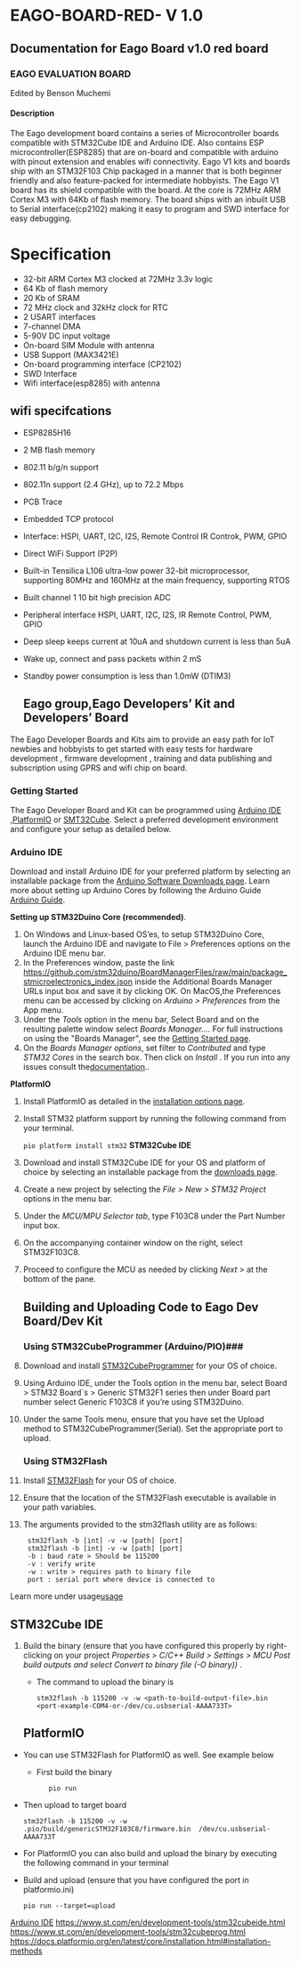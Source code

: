 # EAGO-BOARD-RED- V 1.0 #
## Documentation for Eago Board v1.0 red board ##
### EAGO EVALUATION BOARD ###
Edited by Benson Muchemi
#### Description ###
The Eago development board contains a series of Microcontroller boards compatible with STM32Cube IDE and Arduino IDE.
Also contains ESP microcontroller(ESP8285) that are on-board and compatible with arduino with pinout extension and enables wifi connectivity.
Eago V1 kits and boards ship with an STM32F103 Chip packaged in a manner that is both beginner friendly and also feature-packed for intermediate hobbyists.
The Eago V1 board has its shield compatible with the board.
At the core is 72MHz ARM Cortex M3 with 64Kb of flash memory. The board ships with an inbuilt USB to Serial interface(cp2102) making it easy to program and SWD interface for easy debugging.

# Specification
* 32-bit ARM Cortex M3 clocked at 72MHz 3.3v logic
* 64 Kb of flash memory
* 20 Kb of SRAM
* 72 MHz clock and 32kHz clock for RTC
* 2 USART interfaces
* 7-channel DMA
* 5-90V DC input voltage
* On-board SIM Module with antenna
* USB Support (MAX3421E)
* On-board programming interface (CP2102)
* SWD Interface
* Wifi interface(esp8285) with antenna

## wifi specifcations ##
* ESP8285H16
* 2 MB flash memory 
* 802.11 b/g/n support
* 802.11n support (2.4 GHz), up to 72.2 Mbps 
* PCB Trace
* Embedded TCP protocol
* Interface: HSPI, UART, I2C, I2S, Remote Control IR Controk, PWM, GPIO
* Direct WiFi Support (P2P)
* Built-in Tensilica L106 ultra-low power 32-bit microprocessor, supporting 80MHz and
  160MHz at the main frequency, supporting RTOS
* Built channel 1 10 bit high precision ADC
* Peripheral interface HSPI, UART, I2C, I2S, IR Remote Control, PWM, GPIO
* Deep sleep keeps current at 10uA and shutdown current is less than 5uA
* Wake up, connect and pass packets within 2 mS
* Standby power consumption is less than 1.0mW (DTIM3)

     ## Eago group,Eago Developers’ Kit and Developers’ Board ##
The Eago Developer Boards and Kits aim to provide an easy path for IoT newbies and hobbyists to get started with easy tests for hardware development , firmware development , training and data publishing and subscription using GPRS and wifi chip on board.

   ### Getting Started ###
The Eago Developer Board and Kit can be programmed using [Arduino IDE](https://www.arduino.cc/en/software) ,[PlatformIO](https://platformio.org/) or [SMT32Cube](https://www.st.com/en/development-tools/stm32cubeide.html).
Select a preferred development environment and configure your setup as detailed below.

   ### Arduino IDE ###
Download and install Arduino IDE for your preferred platform by selecting an installable package from the [Arduino Software Downloads page](https://www.arduino.cc/en/software).
Learn more about setting up Arduino Cores by following the Arduino Guide [Arduino Guide](https://www.arduino.cc/en/guide/cores).

 __Setting up STM32Duino Core (recommended)__.
1. On Windows and Linux-based OS’es, to setup STM32Duino Core, launch the Arduino IDE and navigate to File > Preferences options on the Arduino IDE menu bar.
2. In the Preferences window, paste the link https://github.com/stm32duino/BoardManagerFiles/raw/main/package_stmicroelectronics_index.json inside the Additional Boards Manager URLs input box and save it by clicking OK.
On MacOS,the Preferences menu can be accessed by clicking on _Arduino > Preferences_ from the App menu.
3. Under the _Tools_ option in the menu bar, Select Board and on the resulting palette window select _Boards Manager...._
   For full instructions on using the "Boards Manager", see the [Getting Started page](https://github.com/stm32duino/wiki/wiki/Getting-Started).
4. On the _Boards Manager options_, set filter to _Contributed_ and type _STM32 Cores_ in the search box. Then click on _Install_ .
       If you run into any issues consult the[documentation](https://github.com/stm32duino/wiki/wiki/Getting-Started)..

__PlatformIO__
1. Install PlatformIO as detailed in the [installation options page](https://docs.platformio.org/en/latest/core/installation.html#installation-methods).
2. Install STM32 platform support by running the following command from your terminal.

    `pio platform install stm32`
__STM32Cube IDE__

1. Download and install STM32Cube IDE for your OS and platform of choice by selecting an installable package from the [downloads page](https://www.st.com/en/development-tools/stm32cubeide.html).
2. Create a new project by selecting the  _File > New > STM32 Project_  options in the menu bar.
3. Under the _MCU/MPU Selector tab_, type F103C8 under the Part Number input box.
4. On the accompanying container window on the right, select STM32F103C8.
5. Proceed to configure the MCU as needed by clicking _Next >_ at the bottom of the pane.

     ## Building and Uploading Code to Eago Dev Board/Dev Kit ##
     
     ### Using STM32CubeProgrammer (Arduino/PIO)###
1. Download and install [STM32CubeProgrammer](https://www.st.com/en/development-tools/stm32cubeprog.html) for your OS of choice.
2. Using Arduino IDE, under the Tools option in the menu bar, select Board > STM32 Board`s > Generic STM32F1 series then under Board part number select Generic F103C8 if you’re using STM32Duino.
3. Under the same Tools menu, ensure that you have set the Upload method to STM32CubeProgrammer(Serial).
Set the appropriate port to upload.

   ### Using STM32Flash ###
1. Install [STM32Flash](https://sourceforge.net/p/stm32flash/wiki/Home/) for your OS of choice.
2. Ensure that the location of the STM32Flash executable is available in your path variables.
3. The arguments provided to the stm32flash utility are as follows:

        stm32flash -b [int] -v -w [path] [port]
        stm32flash -b [int] -v -w [path] [port]
        -b : baud rate > Should be 115200
        -v : verify write
        -w : write > requires path to binary file
        port : serial port where device is connected to  
 
 Learn more under usage[usage](https://sourceforge.net/p/stm32flash/wiki/Home/)
 
   ## STM32Cube IDE ##
   
1. Build the binary (ensure that you have configured this properly by right-clicking on your project _Properties > C/C++ Build > Settings > MCU Post build outputs and select Convert to binary file (-O binary))_ .
     * The command to upload the binary is
 
           stm32flash -b 115200 -v -w <path-to-build-output-file>.bin  <port-example-COM4-or-/dev/cu.usbserial-AAAA733T>
           
    ## PlatformIO ##
    
* You can use STM32Flash for PlatformIO as well. See example below
    * First build the binary
    
             pio run

* Then upload to target board

      stm32flash -b 115200 -v -w .pio/build/genericSTM32F103C8/firmware.bin  /dev/cu.usbserial-AAAA733T

* For PlatformIO you can also build and upload the binary by executing the following command in your terminal
* Build and upload (ensure that you have configured the port in platformio.ini)

      pio run --target=upload






[Arduino IDE](https://www.arduino.cc/en/software)
https://www.st.com/en/development-tools/stm32cubeide.html
https://www.st.com/en/development-tools/stm32cubeprog.html
https://docs.platformio.org/en/latest/core/installation.html#installation-methods
